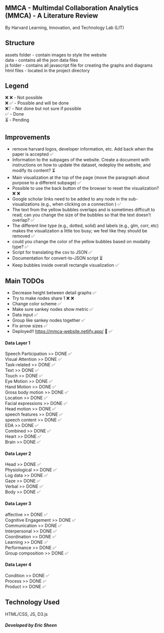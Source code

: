 ## MMCA - Multimdal Collaboration Analytics (MMCA) - A Literature Review

By Harvard Learning, Innovation, and Technology Lab (LIT)

## Structure

assets folder - contain images to style the website </br>
data - contains all the json data files </br>
js folder - contains all javascript file for creating the graphs and diagrams </br>
html files - located in the project directory </br>

## Legend

❌ ❌ - Not possible </br>
❌ ✅ - Possible and will be done </br>
❌❔ - Not done but not sure if possible </br>
✅ - Done </br>
⏳ - Pending

## Improvements

- remove harvard logos, developer information, etc. Add back when the paper is accepted ✅ </br>
- Information to the subpages of the website. Create a document with instructions on how to update the dataset, redeploy the website, and modify its content? ⏳ </br>
- Main visualization at the top of the page (move the paragraph about purpose to a different subpage) ✅ </br>
- Possible to use the back button of the browser to reset the visualization? ❌ ❌ </br> 
- Google scholar links need to be added to any node in the sub-visualizations (e.g., when clicking on a connection ) ✅ </br> 
- The text from the yellow bubbles overlaps and is sometimes difficult to read; can you change the size of the bubbles so that the text doesn’t overlap? ✅ </br>
- The different line type (e.g., dotted, solid) and labels (e.g., glm, corr, etc) makes the visualization a little too busy; we feel like they should be removed ✅ </br>
- could you change the color of the yellow bubbles based on modality type? ✅ </br>
- Script for translating the csv to JSON ✅ </br>
- Documentation for convert-to-JSON script ⏳ </br>
- Keep bubbles inside overall rectangle visualization ✅ </br>

## Main TODOs

- Decrease height between detail graphs ✅
- Try to make nodes share 1 ❌ ❌ 
- Change color scheme ✅
- Make sure sankey nodes show metric ✅
- Data input ✅
- Group like sankey nodes together ✅
- Fix arrow sizes ✅
- Deployed!! https://mmca-website.netlify.app/ 🚀 ✅ 

#### Data Layer 1 
Speech Participation >> DONE ✅ </br>
Visual Attention >> DONE ✅ </br>
Task-related >> DONE ✅ </br>
Text >> DONE ✅ </br>
Touch >> DONE ✅ </br>
Eye Motion >> DONE ✅ </br>
Hand Motion >> DONE ✅ </br>
Gross body motion >> DONE ✅ </br>
Location >> DONE ✅ </br>
Facial expressions >> DONE ✅ </br>
Head motion >> DONE ✅ </br>
speech features >> DONE ✅ </br>
speech content >> DONE ✅ </br>
EDA >> DONE ✅ </br>
Combined >> DONE ✅ </br>
Heart >> DONE ✅ </br>
Brain >> DONE ✅ </br>

#### Data Layer 2
Head >> DONE ✅ </br>
Physiological >> DONE ✅ </br>
Log data >> DONE ✅ </br>
Gaze >> DONE ✅ </br>
Verbal >> DONE ✅ </br>
Body >> DONE ✅ </br>

#### Data Layer 3
affective >> DONE ✅ </br>
Cognitive Engagement >> DONE ✅ </br>
Communication >> DONE ✅ </br>
Interpersonal >> DONE ✅ </br>
Coordination >> DONE ✅ </br>
Learning >> DONE ✅ </br>
Performance >> DONE ✅ </br>
Group composition >> DONE ✅ </br>

#### Data Layer 4
Condition >> DONE ✅ </br>
Process >> DONE ✅ </br>
Product >> DONE ✅

## Technology Used

HTML/CSS, JS, D3.js

##### Developed by Eric Sheen